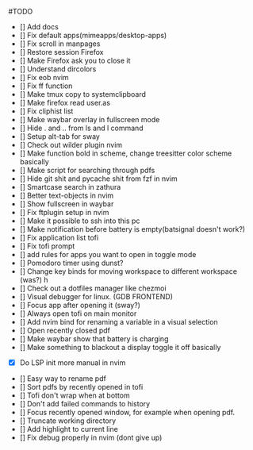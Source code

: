 #TODO

- [] Add docs
- [] Fix default apps(mimeapps/desktop-apps)
- [] Fix scroll in manpages
- [] Restore session Firefox
- [] Make Firefox ask you to close it
- [] Understand dircolors
- [] Fix eob nvim
- [] Fix ff function
- [] Make tmux copy to systemclipboard
- [] Make firefox read user.as
- [] Fix cliphist list
- [] Make waybar overlay in fullscreen mode
- [] Hide . and .. from ls and l command
- [] Setup alt-tab for sway
- [] Check out wilder plugin nvim
- [] Make function bold in scheme, change treesitter color scheme basically
- [] Make script for searching through pdfs
- [] Hide git shit and pycache shit from fzf in nvim
- [] Smartcase search in zathura
- [] Better text-objects in nvim
- [] Show fullscreen in waybar
- [] Fix ftplugin setup in nvim
- [] Make it possible to ssh into this pc
- [] Make notification before battery is empty(batsignal doesn't work?)
- [] Fix application list tofi
- [] Fix tofi prompt
- [] add rules for apps you want to open in toggle mode
- [] Pomodoro timer using dunst?
- [] Change key binds for moving workspace to different workspace (was?) h
- [] Check out a dotfiles manager like chezmoi
- [] Visual debugger for linux. (GDB FRONTEND)
- [] Focus app after opening it (sway?)
- [] Always open tofi on main monitor
- [] Add nvim bind for renaming a variable in a visual selection
- [] Open recently closed pdf
- [] Make waybar show that battery is charging
- [] Make something to blackout a display toggle it off basically
- [x] Do LSP init more manual in nvim
- [] Easy way to rename pdf
- [] Sort pdfs by recently opened in tofi
- [] Tofi don't wrap when at bottom
- [] Don't add failed commands to history
- [] Focus recently opened window, for example when opening pdf.
- [] Truncate working directory
- [] Add highlight to current line
- [] Fix debug properly in nvim (dont give up)
